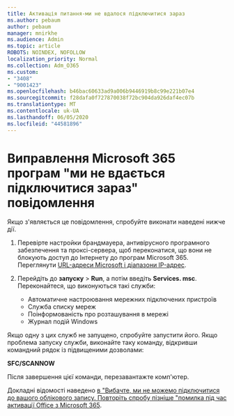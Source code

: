 ```yaml
---
title: Активація питання-ми не вдалося підключитися зараз
ms.author: pebaum
author: pebaum
manager: mnirkhe
ms.audience: Admin
ms.topic: article
ROBOTS: NOINDEX, NOFOLLOW
localization_priority: Normal
ms.collection: Adm_O365
ms.custom:
- "3408"
- "9001423"
ms.openlocfilehash: b46bac60633ad9a006b9446919b8c99e221b07e4
ms.sourcegitcommit: f28dafa0f727870038f72bc904da926daf4ec07b
ms.translationtype: MT
ms.contentlocale: uk-UA
ms.lasthandoff: 06/05/2020
ms.locfileid: "44581896"
---
```

# <a name="fixing-the-microsoft-365-apps-we-are-unable-to-connect-right-now-message"></a>Виправлення Microsoft 365 програм "ми не вдається підключитися зараз" повідомлення

Якщо з'являється це повідомлення, спробуйте виконати наведені нижче дії.

1. Перевірте настройки брандмауера, антивірусного програмного забезпечення та проксі-сервера, щоб переконатися, що вони не блокують доступ до Інтернету до програм Microsoft 365. Переглянути [URL-адреси Microsoft і діапазони IP-адрес](https://docs.microsoft.com/office365/enterprise/urls-and-ip-address-ranges).

2. Перейдіть до **запуску**  >  **Run**, а потім введіть **Services. msc**. Переконайтеся, що виконуються такі служби:
    - Автоматичне настроювання мережних підключених пристроїв
    - Служба списку мереж
    - Поінформованість про розташування в мережі
    - Журнал подій Windows

Якщо одну з цих служб не запущено, спробуйте запустити його. Якщо проблема запуску служби, виконайте таку команду, відкривши командний рядок із підвищеними дозволами:

**SFC/SCANNOW**

Після завершення цієї команди, перезавантажте комп'ютер.

Докладні відомості наведено [в "Вибачте, ми не можемо підключитися до вашого облікового запису. Повторіть спробу пізніше "помилка під час активації Office з Microsoft 365](https://docs.microsoft.com/office/troubleshoot/activation-installation/issue-when-activate-office-from-office-365).